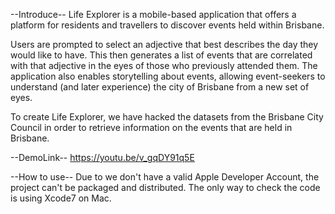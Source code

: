 --Introduce--
Life Explorer is a mobile-based application that offers a platform for residents and travellers to discover events held within Brisbane.

Users are prompted to select an adjective that best describes the day they would like to have. This then generates a list of events that are correlated with that adjective in the eyes of those who previously attended them. The application also enables storytelling about events, allowing event-seekers to understand (and later experience) the city of Brisbane from a new set of eyes.

To create Life Explorer, we have hacked the datasets from the Brisbane City Council in order to retrieve information on the events that are held in Brisbane.

--DemoLink--
https://youtu.be/v_gqDY91q5E

--How to use--
Due to we don't have a valid Apple Developer Account, the project can't be packaged and distributed. The only way to check the code is using Xcode7 on Mac.